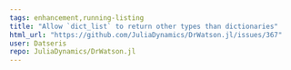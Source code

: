```yaml
---
tags: enhancement,running-listing
title: "Allow `dict_list` to return other types than dictionaries"
html_url: "https://github.com/JuliaDynamics/DrWatson.jl/issues/367"
user: Datseris
repo: JuliaDynamics/DrWatson.jl
---
```


